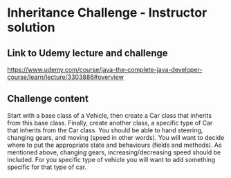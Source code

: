 # Inheritance Challenge - Instructor solution

## Link to Udemy lecture and challenge

https://www.udemy.com/course/java-the-complete-java-developer-course/learn/lecture/3303886#overview

## Challenge content

Start with a base class of a Vehicle, then create a Car class that inherits from this base class.
Finally, create another class, a specific type of Car that inherits from the Car class.
You should be able to hand steering, changing gears, and moving (speed in other words).
You will want to decide where to put the appropriate state and behaviours (fields and methods).
As mentioned above, changing gears, increasing/decreasing speed should be included.
For you specific type of vehicle you will want to add something specific for that type of car.

